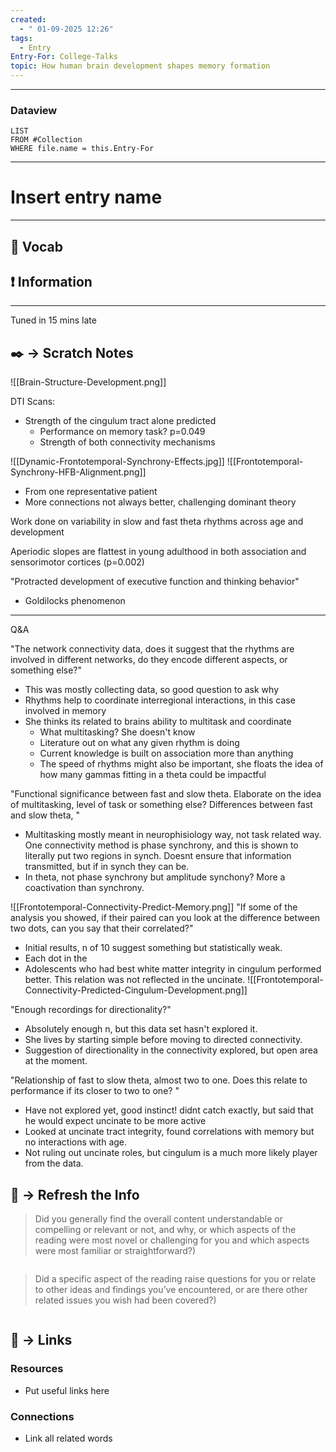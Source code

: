 ```yaml
---
created:
  - " 01-09-2025 12:26"
tags:
  - Entry
Entry-For: College-Talks
topic: How human brain development shapes memory formation
---
```


---
### Dataview
```dataview
LIST
FROM #Collection
WHERE file.name = this.Entry-For
```
---

# Insert entry name
---

## 🎤 Vocab



## ❗ Information

---
Tuned in 15 mins late


## ✒️ -> Scratch Notes
![[Brain-Structure-Development.png]]

DTI Scans:
- Strength of the cingulum tract alone predicted
	- Performance on memory task? p=0.049
	- Strength of both connectivity mechanisms

![[Dynamic-Frontotemporal-Synchrony-Effects.jpg]]
![[Frontotemporal-Synchrony-HFB-Alignment.png]]
- From one representative patient
- More connections not always better, challenging dominant theory

Work done on variability in slow and fast theta rhythms across age and development

Aperiodic slopes are flattest in young adulthood in both association and sensorimotor cortices (p=0.002)

"Protracted development of executive function and thinking behavior"
- Goldilocks phenomenon

---
Q&A

"The network connectivity data, does it suggest that the rhythms are involved in different networks, do they encode different aspects, or something else?"
- This was mostly collecting data, so good question to ask why 
- Rhythms help to coordinate interregional interactions, in this case involved in memory
- She thinks its related to brains ability to multitask and coordinate
	- What multitasking? She doesn't know
	- Literature out on what any given rhythm is doing
	- Current knowledge is built on association more than anything
	- The speed of rhythms might also be important, she floats the idea of how many gammas fitting in a theta could be impactful

"Functional significance between fast and slow theta. Elaborate on the idea of multitasking, level of task or something else? Differences between fast and slow theta, "
- Multitasking mostly meant in neurophisiology way, not task related way. One connectivity method is phase synchrony, and this is shown to literally put two regions in synch. Doesnt ensure that information transmitted, but if in synch they can be.
- In theta, not phase synchrony but amplitude synchony? More a coactivation than synchrony. 


![[Frontotemporal-Connectivity-Predict-Memory.png]]
"If some of the analysis you showed, if their paired can you look at the difference between two dots, can you say that their correlated?"
- Initial results, n of 10 suggest something but statistically weak. 
- Each dot in the 
- Adolescents who had best white matter integrity in cingulum performed better. This relation was not reflected in the uncinate.
![[Frontotemporal-Connectivity-Predicted-Cingulum-Development.png]]


"Enough recordings for directionality?"
- Absolutely enough n, but this data set hasn't explored it. 
- She lives by starting simple before moving to directed connectivity. 
- Suggestion of directionality in the connectivity explored, but open area at the moment. 


"Relationship of fast to slow theta, almost two to one. Does this relate to performance if its closer to two to one? "
- Have not explored yet, good instinct! 
didnt catch exactly, but said that he would expect uncinate to be more active
- Looked at uncinate tract integrity, found correlations with memory but no interactions with age.
- Not ruling out uncinate roles, but cingulum is a much more likely player from the data. 

## 🧪 -> Refresh the Info
> Did you generally find the overall content understandable or compelling or relevant or not, and why, or which aspects of the reading were most novel or challenging for you and which aspects were most familiar or straightforward?)  
```

```

> Did a specific aspect of the reading raise questions for you or relate to other ideas and findings you’ve encountered, or are there other related issues you wish had been covered?)
```

```



## 🔗 -> Links
### Resources
- Put useful links here


### Connections
- Link all related words

